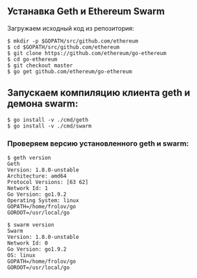 ## Устанавка Geth и Ethereum Swarm

Загружаем исходный код из репозитория:

```
$ mkdir -p $GOPATH/src/github.com/ethereum
$ cd $GOPATH/src/github.com/ethereum
$ git clone https://github.com/ethereum/go-ethereum
$ cd go-ethereum
$ git checkout master
$ go get github.com/ethereum/go-ethereum
```

## Запускаем компиляцию клиента geth и демона swarm:

```
$ go install -v ./cmd/geth
$ go install -v ./cmd/swarm
```

### Проверяем версию установленного geth и swarm:

```
$ geth version
Geth
Version: 1.8.0-unstable
Architecture: amd64
Protocol Versions: [63 62]
Network Id: 1
Go Version: go1.9.2
Operating System: linux
GOPATH=/home/frolov/go
GOROOT=/usr/local/go

$ swarm version
Swarm
Version: 1.8.0-unstable
Network Id: 0
Go Version: go1.9.2
OS: linux
GOPATH=/home/frolov/go
GOROOT=/usr/local/go
```
